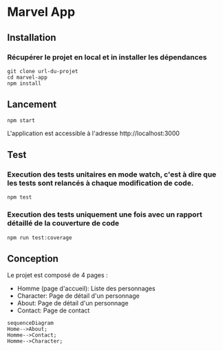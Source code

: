 # Marvel App

## Installation

### Récupérer le projet en local et in installer les dépendances

```
git clone url-du-projet
cd marvel-app
npm install
```


## Lancement
```
npm start
```
L'application est accessible à l'adresse http://localhost:3000


## Test
### Execution des tests unitaires en mode watch, c'est à dire que les tests sont relancés à chaque modification de code.
```
npm test
```
### Execution des tests uniquement une fois avec un rapport détaillé de la couverture de code
```
npm run test:coverage
```

## Conception

Le projet est composé de 4 pages :
- Homme (page d'accueil): Liste des personnages
- Character: Page de détail d'un personnage
- About: Page de détail d'un personnage
- Contact: Page de contact

```mermaid
sequenceDiagram
Home-->About;
Homme-->Contact;
Homme-->Character;
```